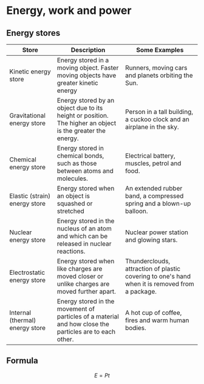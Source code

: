 # Energy, work and power
## Energy stores
| Store                           | Description                                                                                               | Some Examples                                                                                  |
| ------------------------------- | --------------------------------------------------------------------------------------------------------- | ---------------------------------------------------------------------------------------------- |
| Kinetic energy store            | Energy stored in a moving object. Faster moving objects have greater kinetic energy                       | Runners, moving cars and planets orbiting the Sun.                                             |
| Gravitational energy store      | Energy stored by an object due to its height or position. The higher an object is the greater the energy. | Person in a tall building, a cuckoo clock and an airplane in the sky.                          |
| Chemical energy store           | Energy stored in chemical bonds, such as those between atoms and molecules.                               | Electrical battery, muscles, petrol and food.                                                  |
| Elastic (strain) energy store   | Energy stored when an object is squashed or stretched                                                     | An extended rubber band, a compressed spring and a blown-up balloon.                           |
| Nuclear energy store            | Energy stored in the nucleus of an atom and which can be released in nuclear reactions.                   | Nuclear power station and glowing stars.                                                       |
| Electrostatic energy store      | Energy stored when like charges are moved closer or unlike charges are moved further apart.               | Thunderclouds, attraction of plastic covering to one's hand when it is removed from a package. |
| Internal (thermal) energy store | Energy stored in the movement of particles of a material and how close the particles are to each other.   | A hot cup of coffee, fires and warm human bodies.                                              |
## Formula
$$E=Pt$$